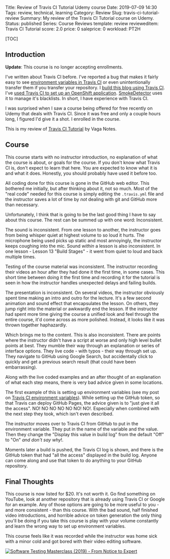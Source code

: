 Title: Review of Travis CI Tutorial Udemy course
Date: 2019-07-09 14:30
Tags: review, technical, learning
Category: Review
Slug: travis-ci-tutorial-review
Summary: My review of the Travis CI Tutorial course on Udemy.
Status: published
Series: Course Reviews
template: review
revieweditem: Travis CI Tutorial
score: 2.0
price: 0
saleprice: 0
workload: PT2H

[TOC]

## Introduction

**Update**: This course is no longer accepting enrollments. 

I've written about Travis CI before. I've reported a bug that makes it fairly easy
to see [environment variables in Travis CI][2] or even unintentionally transfer
them if you transfer your repository. I [build this blog using Travis CI][3]. I've
[used Travis CI to set up an OpenShift application][4]. [SmokeDetector][5] uses it to
manage it's blacklists. In short, I have experience with Travis CI.

I was surprised when I saw a course being offered for free recently on Udemy that
deals with Travis CI. Since it was free and only a couple hours long, I figured I'd
give it a shot. I enrolled in the course.

This is my review of [Travis CI Tutorial][1] by Vaga Notes.

## Course

This course starts with no instructor introduction, no explanation of what
the course is about, or goals for the course. If you don't know what Travis CI is,
don't expect to learn that here. You are expected to know what it is and what
it does. Honestly, you should probably have used it before too.

All coding done for this course is gone in the GitHub web editor. This bothered
me initially, but after thinking about it, not so much. Most of the "real code"
needed for this course is simply editing the `.travis.yml` file and the instructor
saves a lot of time by *not* dealing with git and GitHub more than necessary.

Unfortunately, I think that is going to be the last good thing I have to say
about this course. The rest can be summed up with one word: Inconsistent.

The sound is inconsistent. From one lesson to another, the instructor goes from
being whisper quiet at highest volume to so loud it hurts. The microphone being
used picks up static and most annoyingly, the instructor keeps coughing into the
mic. Sound *within* a lesson is also inconsistent. In one lesson - Lesson 13 "Build Stages" -
it went from quiet to loud and back multiple times.

Testing of the course material was inconsistent. The instructor recording their
videos an hour after they had done it the first time, in some cases. This
short time between doing it the first time and recording it for the tutorial
is seen in how the instructor handles unexpected delays and failing builds.

The presentation is inconsistent. On several videos, the instructor obviously
spent time making an intro and outro for the lecture. It's a few second animation
and sound effect that encapsulates the lesson. On others, they jump right into the
material or awkwardly end the lesson. If the instructor had spent more time
giving the course a unified look and feel through the entire course, it'd come
across as more polished. Instead, it looks like it was thrown together haphazardly.

Which brings me to the content. This is also inconsistent. There are points where
the instructor didn't have a script at worse and only high level bullet points
at best. They mumble their way through an explanation or series of interface
options. They live code - with typos - their way through set up. They navigate to
GitHub using Google Search, but accidentally click to quickly and get a previous
search result (that could have been embarrassing).

Along with the live coded examples and an after thought of an explanation of
what each step means, there is very bad advice given in some locations.

The first example of this is setting up environment variables (see my post
on [Travis CI environment variables][2]). While setting up the GitHub token, so
that Travis can deploy GitHub Pages, the advice given is to "just give it all
the access". NO! NO NO NO NO NO! NO!. Especially when combined with the next
step they took, which isn't even described.

The instructor moves over to Travis CI from GitHub to put in the environment variable.
They put in the name of the variable and the value. Then they change the "Display
this value in build log" from the default "Off" to "On" *and don't say why*!.

Moments later a build is pushed, the Travis CI log is shown, and there is the
GitHub token that had "all the access" displayed in the build log. Anyone can
come along and use that token to do anything to your GitHub repository.

## Final Thoughts

This course is now listed for $20. It's not worth it. Go find something on YouTube,
look at another repository that is already using Travis CI or Google for an example.
Any of those options are going to be more useful to you - and more consistent - than
this course. With the bad sound, half finished video introductions, and horrible
advice on token generation the only thing you'll be doing if you take this course is
play with your volume constantly and learn the wrong way to set up environment variables.

This course feels like it was recorded while the instructor was home sick with a
minor cold and got bored with their video editing software.

[![Software Testing Masterclass (2019) - From Notice to Expert][certificate]][courselink]


 [1]: https://www.udemy.com/travis-ci-tutorial/
 [2]: {filename}2018_02_28_do_not_trust_travisci_environment_variables.md
 [3]: {filename}2018_11_15_autobuilding_this_blog.md
 [4]: {filename}2015_12_11_how-i-set-up-openshift-travisci-and-flask.md
 [5]: {filename}2017_02_19_can-a-machine-be-taught-to-flag-spam-automatically.md
 [certificate]: {attach}images/udemy-travis-ci.jpg
 [courselink]: https://ude.my/UC-IJRCAV24
